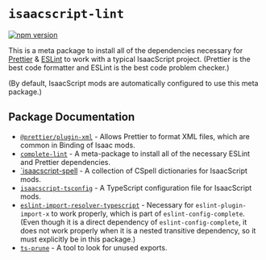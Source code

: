 # `isaacscript-lint`

[![npm version](https://img.shields.io/npm/v/isaacscript-lint.svg)](https://www.npmjs.com/package/isaacscript-lint)

This is a meta package to install all of the dependencies necessary for [Prettier](https://prettier.io/) & [ESLint](https://eslint.org/) to work with a typical IsaacScript project. (Prettier is the best code formatter and ESLint is the best code problem checker.)

(By default, IsaacScript mods are automatically configured to use this meta package.)

## Package Documentation

- [`@prettier/plugin-xml`](https://github.com/prettier/plugin-xml) - Allows Prettier to format XML files, which are common in Binding of Isaac mods.
- [`complete-lint`](https://complete-ts.github.io/overview.html) - A meta-package to install all of the necessary ESLint and Prettier dependencies.
- [`isaacscript-spell](https://github.com/IsaacScript/isaacscript/tree/main/packages/isaacscript-spell) - A collection of CSpell dictionaries for IsaacScript mods.
- [`isaacscript-tsconfig`](https://github.com/IsaacScript/isaacscript/tree/main/packages/isaacscript-tsconfig) - A TypeScript configuration file for IsaacScript mods.
- [`eslint-import-resolver-typescript`](https://github.com/import-js/eslint-import-resolver-typescript) - Necessary for `eslint-plugin-import-x` to work properly, which is part of `eslint-config-complete`. (Even though it is a direct dependency of `eslint-config-complete`, it does not work properly when it is a nested transitive dependency, so it must explicitly be in this package.)
- [`ts-prune`](https://github.com/nadeesha/ts-prune) - A tool to look for unused exports.
